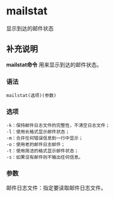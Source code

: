 mailstat
===

显示到达的邮件状态

## 补充说明

**mailstat命令** 用来显示到达的邮件状态。

###  语法

```
mailstat(选项)(参数)
```

###  选项

```
-k：保持邮件日志文件的完整性，不清空日志文件；
-l：使用长格式显示邮件状态；
-m：合并任何错误信息到一行中显示；
-o：使用老的邮件日志邮件；
-t：使用简洁的格式显示邮件状态；
-s：如果没有邮件则不输出任何信息。
```

###  参数

邮件日志文件：指定要读取邮件日志文件。


<!-- Linux命令行搜索引擎：https://jaywcjlove.github.io/linux-command/ -->